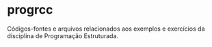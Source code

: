 # progrcc
Códigos-fontes e arquivos relacionados aos exemplos e exercícios da disciplina de Programação Estruturada.
